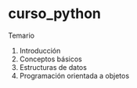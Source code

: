 # curso_python

Temario
1. Introducción
2. Conceptos básicos
3. Estructuras de datos
4. Programación orientada a objetos
